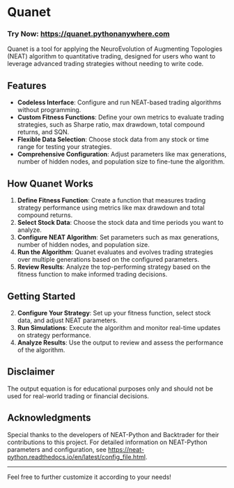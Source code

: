 # Quanet

### Try Now: https://quanet.pythonanywhere.com

Quanet is a tool for applying the NeuroEvolution of Augmenting Topologies (NEAT) algorithm to quantitative trading, designed for users who want to leverage advanced trading strategies without needing to write code.

## Features

- **Codeless Interface**: Configure and run NEAT-based trading algorithms without programming.
- **Custom Fitness Functions**: Define your own metrics to evaluate trading strategies, such as Sharpe ratio, max drawdown, total compound returns, and SQN.
- **Flexible Data Selection**: Choose stock data from any stock or time range for testing your strategies.
- **Comprehensive Configuration**: Adjust parameters like max generations, number of hidden nodes, and population size to fine-tune the algorithm.

## How Quanet Works

1. **Define Fitness Function**: Create a function that measures trading strategy performance using metrics like max drawdown and total compound returns.
2. **Select Stock Data**: Choose the stock data and time periods you want to analyze.
3. **Configure NEAT Algorithm**: Set parameters such as max generations, number of hidden nodes, and population size.
4. **Run the Algorithm**: Quanet evaluates and evolves trading strategies over multiple generations based on the configured parameters.
5. **Review Results**: Analyze the top-performing strategy based on the fitness function to make informed trading decisions.

## Getting Started

2. **Configure Your Strategy**: Set up your fitness function, select stock data, and adjust NEAT parameters.
3. **Run Simulations**: Execute the algorithm and monitor real-time updates on strategy performance.
4. **Analyze Results**: Use the output to review and assess the performance of the algorithm.

## Disclaimer

The output equation is for educational purposes only and should not be used for real-world trading or financial decisions.

## Acknowledgments

Special thanks to the developers of NEAT-Python and Backtrader for their contributions to this project. For detailed information on NEAT-Python parameters and configuration, see https://neat-python.readthedocs.io/en/latest/config_file.html.

---

Feel free to further customize it according to your needs!
